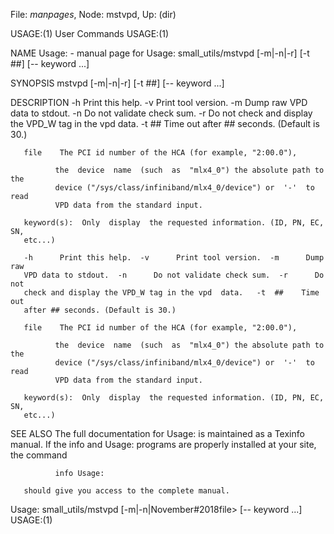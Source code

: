 File: *manpages*,  Node: mstvpd,  Up: (dir)

USAGE:(1)                        User Commands                       USAGE:(1)



NAME
       Usage:  -  manual page for Usage: small_utils/mstvpd [-m|-n|-r] [-t ##]
       <file> [-- keyword ...]

SYNOPSIS
       mstvpd [-m|-n|-r] [-t ##] <file> [-- keyword ...]

DESCRIPTION
       -h      Print this help.  -v      Print tool version.  -m      Dump raw
       VPD data to stdout.  -n      Do not validate check sum.  -r      Do not
       check and display the VPD_W tag in the vpd  data.   -t  ##    Time  out
       after ## seconds. (Default is 30.)

       file    The PCI id number of the HCA (for example, "2:00.0"),

              the  device  name  (such  as  "mlx4_0") the absolute path to the
              device ("/sys/class/infiniband/mlx4_0/device") or  '-'  to  read
              VPD data from the standard input.

       keyword(s):  Only  display  the requested information. (ID, PN, EC, SN,
       etc...)

       -h      Print this help.  -v      Print tool version.  -m      Dump raw
       VPD data to stdout.  -n      Do not validate check sum.  -r      Do not
       check and display the VPD_W tag in the vpd  data.   -t  ##    Time  out
       after ## seconds. (Default is 30.)

       file    The PCI id number of the HCA (for example, "2:00.0"),

              the  device  name  (such  as  "mlx4_0") the absolute path to the
              device ("/sys/class/infiniband/mlx4_0/device") or  '-'  to  read
              VPD data from the standard input.

       keyword(s):  Only  display  the requested information. (ID, PN, EC, SN,
       etc...)

SEE ALSO
       The full documentation for Usage: is maintained as  a  Texinfo  manual.
       If  the  info  and Usage: programs are properly installed at your site,
       the command

              info Usage:

       should give you access to the complete manual.



Usage: small_utils/mstvpd [-m|-n|November#2018file> [-- keyword ...] USAGE:(1)

